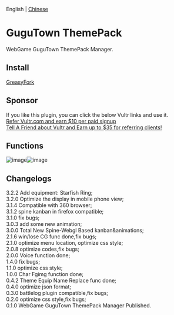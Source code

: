 English | [Chinese](README_zh.md)  
# GuguTown ThemePack
WebGame GuguTown ThemePack Manager.   

## Install  
[GreasyFork](https://greasyfork.org/scripts/450204)  

## Sponsor    
If you like this plugin, you can click the below Vultr links and use it.   
[Refer Vultr.com and earn $10 per paid signup](https://www.vultr.com/?ref=7365869)  
[Tell A Friend about Vultr and Earn up to $35 for referring clients!](https://www.vultr.com/?ref=9023177-8H)  

## Functions

![image](https://user-images.githubusercontent.com/35645329/188587101-412da1d5-847f-487d-8432-b47612ec6083.png)![image](https://user-images.githubusercontent.com/35645329/188587287-845ee909-c236-4b7a-9331-15e63a15160d.png)

## Changelogs
3.2.2 Add equipment: Starfish Ring;   
3.2.0 Optimize the display in mobile phone view;   
3.1.4 Compatible with 360 browser;   
3.1.2 spine kanban in firefox compatible;   
3.1.0 fix bugs;     
3.0.3 add some new animation;       
3.0.0 Total New Spine-Webgl Based kanban&animations;   
2.1.6 win/lose CG func done,fix bugs;   
2.1.0 optimize menu location, optimize css style;   
2.0.8 optimize codes,fix bugs;   
2.0.0 Voice function done;   
1.4.0 fix bugs;   
1.1.0 optimize css style;    
1.0.0 Char Fgimg function done;   
0.4.2 Theme Equip Name Replace func done;   
0.4.0 optimize json format;   
0.3.0 battlelog plugin compatible,fix bugs;     
0.2.0 optimize css style,fix bugs;   
0.1.0 WebGame GuguTown ThemePack Manager Published.
